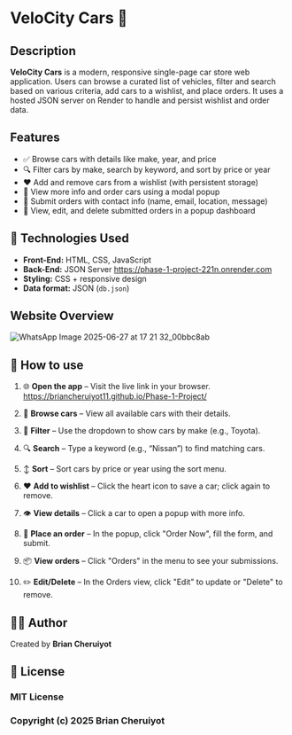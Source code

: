 # VeloCity Cars 🚗

## Description

**VeloCity Cars** is a modern, responsive single-page car store web application. Users can browse a curated list of vehicles, filter and search based on various criteria, add cars to a wishlist, and place orders. It uses a hosted JSON server on Render to handle and persist wishlist and order data.


## Features

- ✅ Browse cars with details like make, year, and price  
- 🔍 Filter cars by make, search by keyword, and sort by price or year  
- ❤️ Add and remove cars from a wishlist (with persistent storage)  
- 📄 View more info and order cars using a modal popup  
- 📝 Submit orders with contact info (name, email, location, message)  
- 🔁 View, edit, and delete submitted orders in a popup dashboard  



## 🧰 Technologies Used

- **Front-End:** HTML, CSS, JavaScript  
- **Back-End:** JSON Server  https://phase-1-project-221n.onrender.com
- **Styling:** CSS + responsive design  
- **Data format:** JSON (`db.json`)

## Website Overview
![WhatsApp Image 2025-06-27 at 17 21 32_00bbc8ab](https://github.com/user-attachments/assets/33d68121-542e-4b49-b464-3ebc25556b2b)


## 📌 How to use

1. 🌐 **Open the app** – Visit the live link in your browser.
https://briancheruiyot11.github.io/Phase-1-Project/

2. 🚗 **Browse cars** – View all available cars with their details.

3. 🔽 **Filter** – Use the dropdown to show cars by make (e.g., Toyota).

4. 🔍 **Search** – Type a keyword (e.g., “Nissan”) to find matching cars.

5. ↕️ **Sort** – Sort cars by price or year using the sort menu.

6. ❤️ **Add to wishlist** – Click the heart icon to save a car; click again to remove.

7. 👁️ **View details** – Click a car to open a popup with more info.

8. 📝 **Place an order** – In the popup, click "Order Now", fill the form, and submit.

9. 📦 **View orders** – Click "Orders" in the menu to see your submissions.

10. ✏️ **Edit/Delete** – In the Orders view, click "Edit" to update or "Delete" to remove.


## 👨‍💻 Author 

Created by **Brian Cheruiyot**

## 📄 License

### MIT License

### Copyright (c) 2025 Brian Cheruiyot



